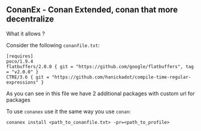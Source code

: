 ## ConanEx - Conan Extended, conan that more decentralize

What it allows ?

Consider the following `conanfile.txt`:

```console
[requires]
poco/1.9.4
flatbuffers/2.0.0 { git = "https://github.com/google/flatbuffers", tag = "v2.0.0" }
CTRE/3.6 { git = "https://github.com/hanickadot/compile-time-regular-expressions" }
```
As you can see in this file we have 2 additional packages with custom url for packages

To use `conanex` use it the same way you use `conan`:
```console
conanex install <path_to_conanfile.txt> -pr=<path_to_profile>
```
